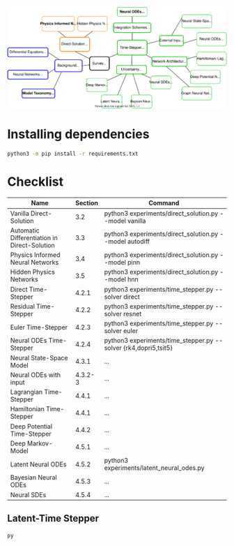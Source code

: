 
<img src="docs/survey_structure.svg">


# Installing dependencies

``` bash
python3 -m pip install -r requirements.txt
```

# Checklist

| Name                                         | Section | Command                                                         |
| -------------------------------------------- | ------- | --------------------------------------------------------------- |
| Vanilla Direct-Solution                      | 3.2     | python3 experiments/direct_solution.py --model vanilla          |
| Automatic Differentiation in Direct-Solution | 3.3     | python3 experiments/direct_solution.py --model autodiff         |
| Physics Informed Neural Networks             | 3.4     | python3 experiments/direct_solution.py --model pinn             |
| Hidden Physics Networks                      | 3.5     | python3 experiments/direct_solution.py --model hnn              |
| Direct Time-Stepper                          | 4.2.1   | python3 experiments/time_stepper.py --solver direct             |
| Residual Time-Stepper                        | 4.2.2   | python3 experiments/time_stepper.py --solver resnet             |
| Euler Time-Stepper                           | 4.2.3   | python3 experiments/time_stepper.py --solver euler              |
| Neural ODEs Time-Stepper                     | 4.2.4   | python3 experiments/time_stepper.py --solver {rk4,dopri5,tsit5} |
| Neural State-Space Model                     | 4.3.1   | ...                                                             |
| Neural ODEs with input                       | 4.3.2-3 | ...                                                             |
| Lagrangian Time-Stepper                      | 4.4.1   | ...                                                             |
| Hamiltonian Time-Stepper                     | 4.4.1   | ...                                                             |
| Deep Potential Time-Stepper                  | 4.4.2   | ...                                                             |
| Deep Markov-Model                            | 4.5.1   | ...                                                             |
| Latent Neural ODEs                           | 4.5.2   | python3 experiments/latent_neural_odes.py                       |
| Bayesian Neural ODEs                         | 4.5.3   | ...                                                             |
| Neural SDEs                                  | 4.5.4   | ...                                                             |




## Latent-Time Stepper

```
py
```